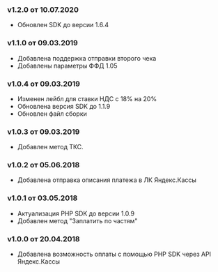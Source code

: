 ### v1.2.0 от 10.07.2020
* Обновлен SDK до версии 1.6.4

### v1.1.0 от 09.03.2019
* Добавлена поддержка отправки второго чека
* Добавлены параметры ФФД 1.05

### v1.0.4 от 09.03.2019
* Изменен лейбл для ставки НДС с 18% на 20%
* Обновлена версия SDK до 1.1.9
* Обновлен файл сборки

### v1.0.3 от 09.03.2019
* Добавлен метод ТКС.

### v1.0.2 от 05.06.2018
* Добавлена отправка описания платежа в ЛК Яндекс.Кассы

### v1.0.1 от 03.05.2018
* Актуализация PHP SDK до версии 1.0.9
* Добавлен метод "Заплатить по частям"

### v1.0.0 от 20.04.2018
* Добавлена возможность оплаты с помощью PHP SDK через API Яндекс.Кассы